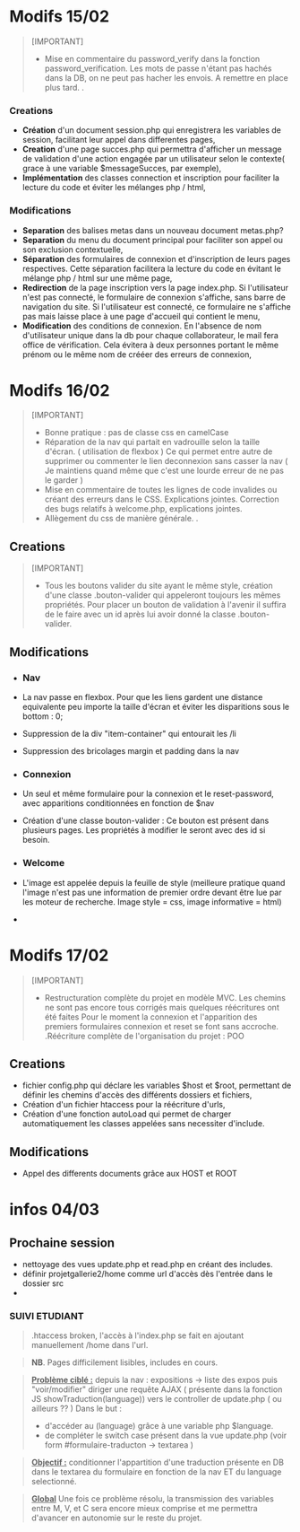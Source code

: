 # Modifs 15/02



>[IMPORTANT]
>* Mise en commentaire du password_verify dans la fonction password_verification. Les mots de passe n'étant pas hachés dans la DB, on ne peut pas hacher les envois. A remettre en place plus tard.
  >.

### Creations
* **Création** d'un document session.php qui enregistrera les variables de session, facilitant leur appel dans differentes pages,
* **Creation** d'une page succes.php qui permettra d'afficher un message de validation d'une action engagée par un utilisateur selon le contexte( grace à une variable $messageSucces, par exemple),
 * **Implémentation** des classes connection et inscription pour faciliter la lecture du code et éviter les mélanges php / html,  


### Modifications
* **Separation** des balises metas dans un nouveau document metas.php?
* **Separation** du menu du document principal pour faciliter son appel ou son exclusion contextuelle,
* **Séparation** des formulaires de connexion et d'inscription de leurs pages respectives. Cette séparation facilitera la lecture du code en évitant le mélange php / html sur une même page,
*   **Redirection** de la page inscription vers la page index.php. Si l'utilisateur n'est pas connecté, le formulaire de connexion s'affiche, sans barre de navigation du site. Si l'utilisateur est connecté, ce formulaire ne s'affiche pas mais laisse place à une page d'accueil qui contient le menu,
*   **Modification** des conditions de connexion. En l'absence de nom d'utilisateur unique dans la db pour chaque collaborateur, le mail fera office de vérification. Cela évitera à deux personnes portant le même prénom ou le même nom de crééer des erreurs de connexion,

  
# Modifs 16/02
>[IMPORTANT]
>* Bonne pratique : pas de classe css en camelCase
>*  Réparation de la nav qui partait en vadrouille selon la taille d'écran. ( utilisation de flexbox )
> Ce qui permet entre autre de supprimer ou commenter le lien deconnexion sans casser la nav ( Je maintiens quand même que c'est une lourde erreur de ne pas le garder )
>* Mise en commentaire de toutes les lignes de code invalides ou créant des erreurs dans le CSS. Explications jointes. Correction des bugs relatifs à welcome.php, explications jointes.
>* Allègement du css de manière générale.
>.

## Creations
>[IMPORTANT]
>* Tous les boutons valider du site ayant le même style, création d'une classe .bouton-valider qui appeleront toujours les mêmes propriétés. Pour placer un bouton de validation à l'avenir il suffira de le faire avec un id après lui avoir donné la classe .bouton-valider.

  
## Modifications

* ### Nav
* La nav passe en flexbox. Pour que les liens gardent une distance equivalente peu importe la taille d'écran et éviter les disparitions sous le bottom : 0;
* Suppression de la div "item-container" qui entourait les /li
* Suppression des bricolages margin et padding dans la nav 
  
* ### Connexion
* Un seul et même formulaire pour la connexion et le reset-password, avec apparitions conditionnées en fonction de $nav
* Création d'une classe bouton-valider : Ce bouton est présent dans plusieurs pages. Les propriétés à modifier le seront avec des id si besoin.
  
* ### Welcome
* L'image est appelée depuis la feuille de style (meilleure pratique quand l'image n'est pas une information de premier ordre devant être lue par les moteur de recherche. Image style = css, image informative = html)
* 
  

# Modifs 17/02
>[IMPORTANT]
>* Restructuration complète du projet en modèle MVC. Les chemins ne sont pas encore tous corrigés mais quelques réécritures ont été faites
>Pour le moment la connexion et l'apparition des premiers formulaires connexion et reset se font sans accroche.
>.Réécriture complète de l'organisation du projet : POO

## Creations
* fichier config.php qui déclare les variables $host et $root, permettant de définir les chemins d'accès des différents dossiers et fichiers,
* Création d'un fichier htaccess pour la réécriture d'urls,
* Création d'une fonction autoLoad qui permet de charger automatiquement les classes appelées sans necessiter d'include.

## Modifications
* Appel des differents documents grâce aux HOST et ROOT
  



# infos 04/03

## Prochaine session

* nettoyage des vues update.php et read.php en créant des includes.
* définir projetgallerie2/home comme url d'accès dès l'entrée dans le dossier src
* 

### SUIVI ETUDIANT

> .htaccess broken, l'accès à l'index.php se fait en ajoutant manuellement /home dans l'url.

><strong>NB</strong>. Pages difficilement lisibles, includes en cours.

> <u><strong>Problème ciblé :</strong></u>
> depuis la nav : expositions -> liste des expos puis "voir/modifier"
> diriger une requête AJAX ( présente dans la fonction JS showTraduction(language)) vers le controller de update.php ( ou ailleurs ?? )
> Dans le but :
>  *  d'accéder au (language) grâce à une variable php $language.
>  *  de compléter le switch case présent dans la vue update.php
> (voir form #formulaire-traducton -> textarea )

> <u><strong>Objectif :</strong></u>
> conditionner l'appartition d'une traduction présente en DB 
> dans le textarea du formulaire en fonction de la nav ET du language selectionné.

> <u><strong>Global</strong></u>
> Une fois ce problème résolu, la transmission des variables 
> entre M, V, et C sera encore mieux comprise et me permettra d'avancer
> en autonomie sur le reste du projet.


